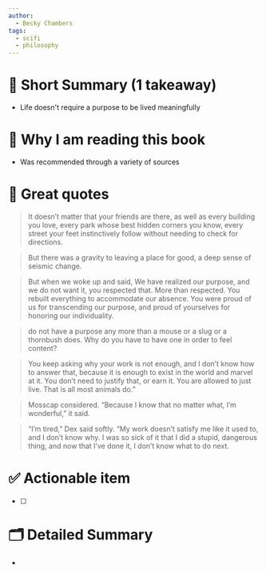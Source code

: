 ```yaml
---
author:
  - Becky Chambers
tags:
  - scifi
  - philosophy
---
```

# 📖 Short Summary (1 takeaway)
- Life doesn't require a purpose to be lived meaningfully 

# 🧐 Why I am reading this book
- Was recommended through a variety of sources

# 🙊 Great quotes
> It doesn’t matter that your friends are there, as well as every building you love, every park whose best hidden corners you know, every street your feet instinctively follow without needing to check for directions.

> But there was a gravity to leaving a place for good, a deep sense of seismic change.

> But when we woke up and said, We have realized our purpose, and we do not want it, you respected that. More than respected. You rebuilt everything to accommodate our absence. You were proud of us for transcending our purpose, and proud of yourselves for honoring our individuality.

> do not have a purpose any more than a mouse or a slug or a thornbush does. Why do you have to have one in order to feel content?

> You keep asking why your work is not enough, and I don’t know how to answer that, because it is enough to exist in the world and marvel at it. You don’t need to justify that, or earn it. You are allowed to just live. That is all most animals do.”

> Mosscap considered. “Because I know that no matter what, I’m wonderful,” it said.

> “I’m tired,” Dex said softly. “My work doesn’t satisfy me like it used to, and I don’t know why. I was so sick of it that I did a stupid, dangerous thing, and now that I’ve done it, I don’t know what to do next.

# ✅ Actionable item
- [ ]

# 🗂 Detailed Summary
-
